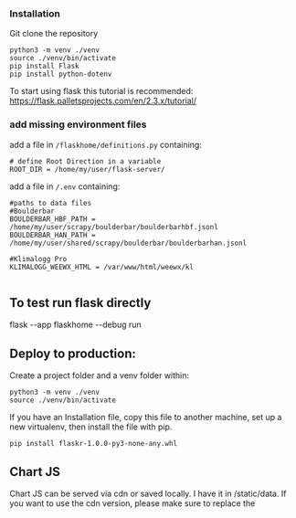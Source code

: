### Installation

Git clone the repository

```
python3 -m venv ./venv
source ./venv/bin/activate
pip install Flask
pip install python-dotenv
```

To start using flask this tutorial is recommended:
https://flask.palletsprojects.com/en/2.3.x/tutorial/

### add missing environment files

add a file in `/flaskhome/definitions.py` containing:

```
# define Root Direction in a variable
ROOT_DIR = /home/my/user/flask-server/
```

add a file in `/.env` containing:

```
#paths to data files
#Boulderbar
BOULDERBAR_HBF_PATH = /home/my/user/scrapy/boulderbar/boulderbarhbf.jsonl
BOULDERBAR_HAN_PATH = /home/my/user/shared/scrapy/boulderbar/boulderbarhan.jsonl

#Klimalogg Pro
KLIMALOGG_WEEWX_HTML = /var/www/html/weewx/kl


```

## To test run flask directly

flask --app flaskhome --debug run

## Deploy to production:

Create a project folder and a venv folder within:

```
python3 -m venv ./venv
source ./venv/bin/activate
```

If you have an Installation file, copy this file to another machine, set up a new virtualenv, then install the file with pip.

```
pip install flaskr-1.0.0-py3-none-any.whl
```

## Chart JS

Chart JS can be served via cdn or saved locally. I have it in /static/data. If you want to use the cdn version, please make sure to replace the <script src> in the /templates/data/selectdate.html to:

```
<script src="https://cdn.jsdelivr.net/npm/chart.js@4.1.2/dist/chart.umd.js"></script>
<script src="https://cdn.jsdelivr.net/npm/luxon@^2"></script>
<script src="https://cdn.jsdelivr.net/npm/chartjs-adapter-luxon@^1"></script>

```

## Make sure..

to set the right path to the raw data files.

## install the project

(necessary to use the WSGI -Server )

pip install -e .

## Deploy to production

Navigate to the project root folder:

source ./venv/bin/activate
pip install waitress
waitress-serve --call 'flaskhome:create_app'

## Climate (Weewx and Klimalogg Pro)

Install Weewx on the Rasperry Pi using the instructions on https://github.com/matthewwall/weewx-klimalogg

A SQ Lite database file can be found at /var/lib/weewx/. Other files are stored according to https://weewx.com/docs/usersguide.htm

## Electricity

To connect to the postgreSQL database install the module psycopg2

```
pip install psycopg2
```

OR

```
pip install psycopg2-binary
```

### Grafana Query

To visualize the data the Grafana dashboard is used.
The following queries show how to query the data from the postgresql database.

```
SELECT date_trunc('minute', time) m, sum(wirkenergie_p_diff) AS "Power Usage", sum(wirkenergie_n_diff) AS "Einspeisung" FROM smartmeter_diff GROUP BY m ORDER BY m DESC LIMIT 60;

```

```
SELECT
date_trunc('hour', COALESCE(s.time, f.time)) h,
(sum(s.wirkenergie_p_diff) - sum(s.wirkenergie_n_diff) + sum(f.total_energy_diff)) AS "Total Power Usage",
sum(f.total_energy_diff) AS "Total Solar Gain",
sum(s.wirkenergie_p_diff) AS "Metered Power Consumption",
sum(s.wirkenergie_n_diff) AS "Metered Solar Feed-In"
FROM smartmeter_diff s
FULL OUTER JOIN fronius_gen24_diff f
ON s.time = f.time
GROUP BY h
ORDER BY h DESC LIMIT 24;

```
